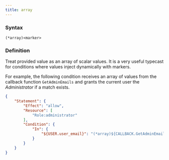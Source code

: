 ```yaml
---
title: array
---
```


### Syntax

`(*array)<marker>`

### Definition

Treat provided value as an array of scalar values. It is a very useful typecast for conditions where values inject dynamically with markers.

For example, the following condition receives an array of values from the callback function `GetAdminEmails` and grants the current user the _Administrator_ if a match exists.

```json
{
    "Statement": {
        "Effect": "allow",
        "Resource": [
            "Role:administrator"
        ],
        "Condition": {
            "In": {
                "${USER.user_email}": "(*array)${CALLBACK.GetAdminEmails}"
            }
        }
    }
}
```